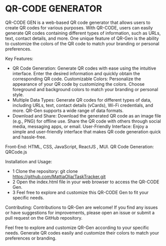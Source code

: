 # QR-CODE GENERATOR 

QR-CODE GEN is a web-based QR code generator that allows users to create QR codes for various purposes. With QR-CODE, users can easily generate QR codes containing different types of information, such as URLs, text, contact details, and more. One unique feature of QR-Gen is the ability to customize the colors of the QR code to match your branding or personal preferences.

Key Features:

- QR Code Generation: Generate QR codes with ease using the intuitive interface. Enter the desired information and quickly obtain the corresponding QR code.
Customizable Colors: Personalize the appearance of your QR code by customizing the colors. Choose foreground and background colors to match your branding or personal style.
- Multiple Data Types: Generate QR codes for different types of data, including URLs, text, contact details (vCards), Wi-Fi credentials, and more. QR-Gen supports a wide range of data formats.
- Download and Share: Download the generated QR code as an image file (e.g., PNG) for offline use. Share the QR code with others through social media, messaging apps, or email.
User-Friendly Interface: Enjoy a simple and user-friendly interface that makes QR code generation quick and hassle-free.

Front-End: HTML, CSS, JavaScript, ReactJS , MUI.
QR Code Generation: QRCode.js

Installation and Usage:

- 1 Clone the repository: git clone https://github.com/MattiaOlia/TaskTracker.git
- 2 Open the index.html file in your web browser to access the QR-CODE Gen.
- 3 Feel free to explore and customize this QR-CODE Gen to fit your specific needs.

Contributing:
Contributions to QR-Gen are welcome! If you find any issues or have suggestions for improvements, please open an issue or submit a pull request on the GitHub repository.

Feel free to explore and customize QR-Gen according to your specific needs. Generate QR codes easily and customize their colors to match your preferences or branding.
